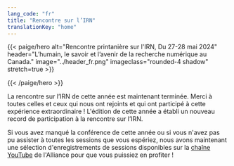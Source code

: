 ```yaml
---
lang_code: "fr"
title: "Rencontre sur l’IRN"
translationKey: "home"
---
```


{{< paige/hero
    alt="Rencontre printanière sur l'IRN, Du 27-28 mai 2024"
    header="L’humain, le savoir et l’avenir de la recherche numérique au Canada."
    image="../header_fr.png"
    imageclass="rounded-4 shadow"
    stretch=true >}}

{{< /paige/hero >}}

La rencontre sur l’IRN de cette année est maintenant terminée. Merci à toutes
celles et ceux qui nous ont rejoints et qui ont participé à cette expérience
extraordinaire ! L'édition de cette année a établi un nouveau record de
participation à la rencontre sur l’IRN.

Si vous avez manqué la conférence de cette année ou si vous n'avez pas pu
assister à toutes les sessions que vous espériez, nous avons maintenant une
sélection d'enregistrements de sessions disponibles sur la
[chaîne YouTube](https://youtube.com/playlist?list=PL2jE_DQZemnXBYSEzzxxm86dbgVCXalPi)
de l'Alliance pour que vous puissiez en profiter !
